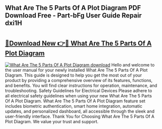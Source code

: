 ## What Are The 5 Parts Of A Plot Diagram PDF Download Free - Part-bFg User Guide Repair dxi1H

# <h2><a href="http://dfrttc.blite.top/?on=What+Are+The+5+Parts+Of+A+Plot+Diagram">🔗Download New 👉🔴 What Are The 5 Parts Of A Plot Diagram</a></h2>

[![What Are The 5 Parts Of A Plot Diagram download](https://i.imgur.com/lujVjoI.png)](http://dfrttc.blite.top/?on=What+Are+The+5+Parts+Of+A+Plot+Diagram)
Hello and welcome to the user manual for your newly installed What Are The 5 Parts Of A Plot Diagram. This guide is designed to help you get the most out of your product by providing a comprehensive overview of its features, functions, and benefits. You will find clear instructions for operation, maintenance, and troubleshooting. Safety Guidelines for Electrical Devices Please adhere to all electrical safety guidelines when using your new What Are The 5 Parts Of A Plot Diagram. What Are The 5 Parts Of A Plot Diagram feature set includes biometric authentication, smart home integration, automatic updates, and personalized dashboard, all accessible through the sleek and user-friendly interface. Thank You for Choosing What Are The 5 Parts Of A Plot Diagram. We value your trust and support.
